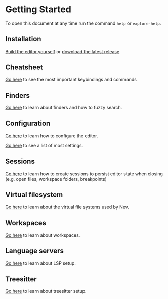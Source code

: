 # Getting Started

To open this document at any time run the command `help` or `explore-help`.

## Installation
[Build the editor yourself](building_from_source.md) or [download the latest release](https://github.com/Nimaoth/Nev/releases)

## Cheatsheet
[Go here](cheatsheet.md) to see the most important keybindings and commands

## Finders
[Go here](finders.md) to learn about finders and how to fuzzy search.

## Configuration
[Go here](configuration.md) to learn how to configure the editor.

[Go here](settings.gen.md) to see a list of most settings.

## Sessions
[Go here](sessions.md) to learn how to create sessions to persist editor state when closing (e.g. open files, workspace folders, breakpoints)

## Virtual filesystem
[Go here](virtual_file_system.md) to learn about the virtual file systems used by Nev.

## Workspaces
[Go here](workspaces.md) to learn about workspaces.

## Language servers
[Go here](lsp.md) to learn about LSP setup.

## Treesitter
[Go here](treesitter.md) to learn about treesitter setup.

